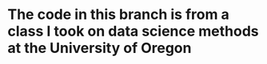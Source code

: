 # The code in this branch is from a class I took on data science methods at the University of Oregon
